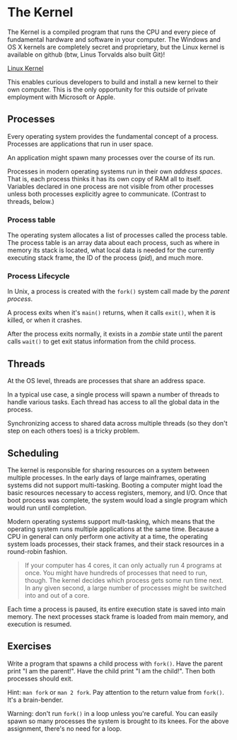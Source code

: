 # The Kernel

The Kernel is a compiled program that runs the CPU and every piece of fundamental hardware and software in your computer. The Windows and OS X kernels are completely secret and proprietary, but the Linux kernel is available on github (btw, Linus Torvalds also built Git)!

[Linux Kernel](https://github.com/torvalds/linux)

This enables curious developers to build and install a new kernel to their own computer. This is the only opportunity for this outside of private employment with Microsoft or Apple.

## Processes

Every operating system provides the fundamental concept of a process. Processes are applications that run in user space.

An application might spawn many processes over the course of its run.

Processes in modern operating systems run in their own _address spaces_. That is, each process thinks it has its own copy of RAM all to itself. Variables declared in one process are not visible from other processes unless both processes explicitly agree to communicate. (Contrast to threads, below.)

### Process table

The operating system allocates a list of processes called the process table. The process table is an array data about each process, such as where in memory its stack is located, what local data is needed for the currently executing stack frame, the ID of the process (_pid_), and much more.

### Process Lifecycle

In Unix, a process is created with the `fork()` system call made by the _parent process_.

A process exits when it's `main()` returns, when it calls `exit()`, when it is killed, or when it crashes.

After the process exits normally, it exists in a _zombie_ state until the parent calls `wait()` to get exit status information from the child process.

## Threads

At the OS level, threads are processes that share an address space.

In a typical use case, a single process will spawn a number of threads to handle various tasks. Each thread has access to all the global data in the process.

Synchronizing access to shared data across multiple threads (so they don't step on each others toes) is a tricky problem.

## Scheduling

The kernel is responsible for sharing resources on a system between multiple processes. In the early days of large mainframes, operating systems did not support multi-tasking. Booting a computer might load the basic resources necessary to access registers, memory, and I/O. Once that boot process was complete, the system would load a single program which would run until completion.

Modern operating systems support mult-tasking, which means that the operating system runs multiple applications at the same time. Because a CPU in general can only perform one activity at a time, the operating system loads processes, their stack frames, and their stack resources in a round-robin fashion.

> If your computer has 4 cores, it can only actually run 4 programs at once. You might have hundreds of processes that need to run, though. The kernel decides which process gets some run time next. In any given second, a large number of processes might be switched into and out of a core.

Each time a process is paused, its entire execution state is saved into main memory. The next processes stack frame is loaded from main memory, and execution is resumed.

## Exercises

Write a program that spawns a child process with `fork()`. Have the parent print "I am the parent!". Have the child print "I am the child!". Then both processes should exit.

Hint: `man fork` or `man 2 fork`. Pay attention to the return value from `fork()`. It's a brain-bender.

Warning: don't run `fork()` in a loop unless you're careful. You can easily spawn so many processes the system is brought to its knees. For the above assignment, there's no need for a loop.
